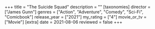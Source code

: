 +++
title = "The Suicide Squad"
description = ""
[taxonomies]
director = ["James Gunn"] 
genres = ["Action", "Adventure", "Comedy", "Sci-Fi", "Comicbook"]
release_year = ["2021"]
my_rating = ["4"]
movie_or_tv = ["Movie"]
[extra]
date = 2021-08-06
reviewed = false
+++

